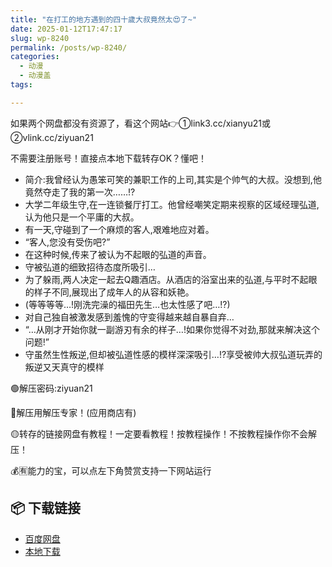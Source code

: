 ```yaml
---
title: "在打工的地方遇到的四十歲大叔竟然太😍了~"
date: 2025-01-12T17:47:17
slug: wp-8240
permalink: /posts/wp-8240/
categories:
  - 动漫
  - 动漫盖
tags:

---
```


如果两个网盘都没有资源了，看这个网站👉①link3.cc/xianyu21或②vlink.cc/ziyuan21

不需要注册账号！直接点本地下载转存OK？懂吧！

*   简介:我曾经认为愚笨可笑的兼职工作的上司,其实是个帅气的大叔。没想到,他竟然夺走了我的第一次……!?
*   大学二年级生守,在一连锁餐厅打工。他曾经嘲笑定期来视察的区域经理弘道,认为他只是一个平庸的大叔。
*   有一天,守碰到了一个麻烦的客人,艰难地应对着。
*   “客人,您没有受伤吧?”
*   在这种时候,传来了被认为不起眼的弘道的声音。
*   守被弘道的细致招待态度所吸引…
*   为了躲雨,两人决定一起去Q趣酒店。从酒店的浴室出来的弘道,与平时不起眼的样子不同,展现出了成年人的从容和妖艳。
*   (等等等等…!刚洗完澡的福田先生…也太性感了吧…!?)
*   对自己独自被激发感到羞愧的守变得越来越自暴自弃…
*   “…从刚才开始你就一副游刃有余的样子…!如果你觉得不对劲,那就来解决这个问题!”
*   守虽然生性叛逆,但却被弘道性感的模样深深吸引…!?享受被帅大叔弘道玩弄的叛逆又天真守的模样

🟢解压密码:ziyuan21

🔵解压用解压专家！(应用商店有)

🟡转存的链接网盘有教程！一定要看教程！按教程操作！不按教程操作你不会解压！

💰🈶能力的宝，可以点左下角赞赏支持一下网站运行

## 📦 下载链接
- [百度网盘](https://blziyuan21.com/pay-download/8240?key=d202beb333&down_id=0)
- [本地下载](https://blziyuan21.com/pay-download/8240?key=d202beb333&down_id=1)

